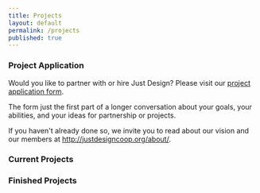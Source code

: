 ```yaml
---
title: Projects
layout: default
permalink: /projects
published: true
---
```

### Project Application

Would you like to partner with or hire Just Design? Please visit our [project application form](https://goo.gl/forms/SHmwcbBfFthNbcB82). 

The form just the first part of a longer conversation about your goals, your abilities, and your ideas for partnership or projects. 

If you haven't already done so, we invite you to read about our vision and our members at http://justdesigncoop.org/about/.


### Current Projects



### Finished Projects
